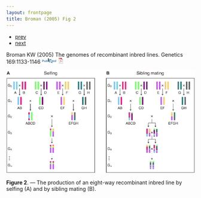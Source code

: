 ```yaml
---
layout: frontpage
title: Broman (2005) Fig 2
---
```


<div class="navbar">
  <div class="navbar-inner">
      <ul class="nav">
          <li><a href="phyloqtl_fig6.html">prev</a></li>
          <li><a href="rigenome_fig6.html">next</a></li>
      </ul>
  </div>
</div>

Broman KW (2005) The genomes of
recombinant inbred lines. Genetics 169:1133-1146
[![PubMed](../icons16/pubmed-icon.png)](http://www.ncbi.nlm.nih.gov/pubmed/15545647)
[![pdf (525k)](../icons16/pdf-icon.png)](http://www.biostat.wisc.edu/~kbroman/publications/rigenome.pdf)

![Broman (2005) Fig 2](../../assets/bigpubpics/rigenome_fig2_lg.png)

**Figure 2**. &mdash; The production of an eight-way recombinant inbred line
by selfing (A) and by sibling mating (B).

